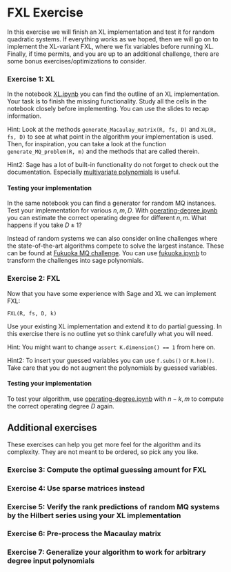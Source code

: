 # FXL Exercise

In this exercise we will finish an XL implementation and test it for random quadratic systems.
If everything works as we hoped, then we will go on to implement the XL-variant FXL, where we fix variables before running XL.
Finally, if time permits, and you are up to an additional challenge, there are some bonus exercises/optimizations to consider.

### Exercise 1: XL
In the notebook [XL.ipynb](./XL.ipynb) you can find the outline of an XL implementation.
Your task is to finish the missing functionality.
Study all the cells in the notebook closely before implementing.
You can use the slides to recap information.

Hint: Look at the methods `generate_Macaulay_matrix(R, fs, D)` and `XL(R, fs, D)` to see at what point in the algorithm your implementation is used.
Then, for inspiration, you can take a look at the function `generate_MQ_problem(R, m)` and the methods that are called therein.

Hint2: Sage has a lot of built-in functionality do not forget to check out the documentation. Especially [multivariate polynomials](https://doc.sagemath.org/html/en/reference/polynomial_rings/sage/rings/polynomial/multi_polynomial.html) is useful.

#### Testing your implementation
In the same notebook you can find a generator for random MQ instances. 
Test your implementation for various $n, m, D$.
With [operating-degree.ipynb](./operating-degree.ipynb) you can estimate the correct operating degree for different $n, m$.
What happens if you take $D \pm 1$?

Instead of random systems we can also consider online challenges where the state-of-the-art algorithms compete to solve the largest instance.
These can be found at [Fukuoka MQ challenge](https://www.mqchallenge.org/).
You can use [fukuoka.ipynb](./fukuoka.ipynb) to transform the challenges into sage polynomials.

### Exercise 2: FXL
Now that you have some experience with Sage and XL we can implement FXL:
```
FXL(R, fs, D, k)
```
Use your existing XL implementation and extend it to do partial guessing.
In this exercise there is no outline yet so think carefully what you will need.

Hint: You might want to change `assert K.dimension() == 1` from here on.

Hint2: To insert your guessed variables you can use `f.subs()` or `R.hom()`. Take care that you do not augment the polynomials by guessed variables.

#### Testing your implementation
To test your algorithm, use [operating-degree.ipynb](./operating-degree.ipynb) with $n-k, m$ to compute the correct operating degree $D$ again.

## Additional exercises

These exercises can help you get more feel for the algorithm and its complexity.
They are not meant to be ordered, so pick any you like.

### Exercise 3: Compute the optimal guessing amount for FXL

### Exercise 4: Use sparse matrices instead

### Exercise 5: Verify the rank predictions of random MQ systems by the Hilbert series using your XL implementation

### Exercise 6: Pre-process the Macaulay matrix

### Exercise 7: Generalize your algorithm to work for arbitrary degree input polynomials